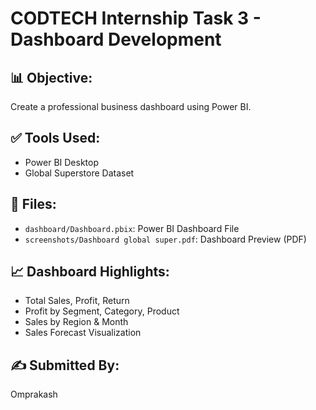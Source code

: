 # CODTECH Internship Task 3 - Dashboard Development

## 📊 Objective:
Create a professional business dashboard using Power BI.

## ✅ Tools Used:
- Power BI Desktop
- Global Superstore Dataset

## 📁 Files:
- `dashboard/Dashboard.pbix`: Power BI Dashboard File
- `screenshots/Dashboard global super.pdf`: Dashboard Preview (PDF)

## 📈 Dashboard Highlights:
- Total Sales, Profit, Return
- Profit by Segment, Category, Product
- Sales by Region & Month
- Sales Forecast Visualization

## ✍️ Submitted By:
Omprakash
